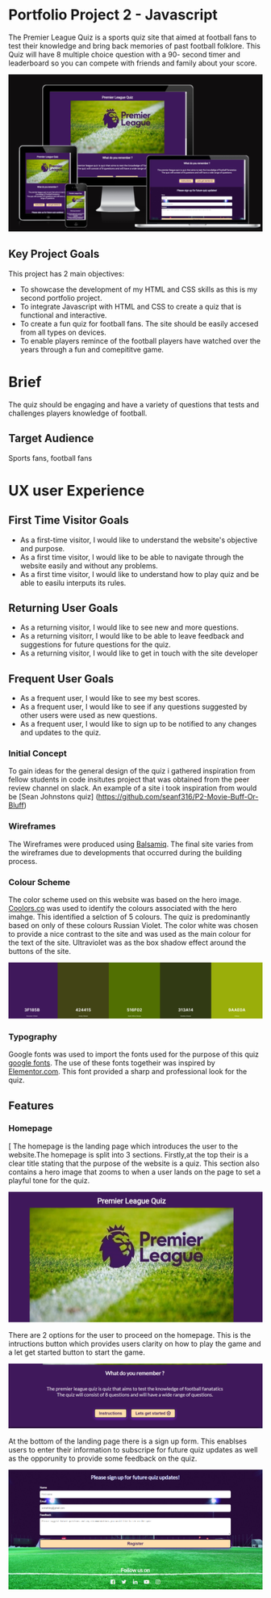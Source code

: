 # Portfolio Project 2 - Javascript

The Premier League Quiz is a sports quiz site that aimed at football fans to test their knowledge and bring back memories of past football folklore. This Quiz will have 8 multiple choice question with a 90- second timer and leaderboard so you can compete with friends and family about your score.

![Responsive](assets/images/responsive.png "Responsive")

## Key Project Goals
This project has 2 main objectives: 
- To showcase the development of my HTML and CSS skills as this is my second portfolio project.
- To integrate Javascript with HTML and CSS to create a quiz that is functional and interactive.
- To create a fun quiz for football fans. The site should be easily accesed from all types on devices.
- To enable players remince of the football players have watched over the years through a fun and comepititve game.

# Brief
The quiz should be engaging and have a variety of questions that tests and challenges players knowledge of football. 

## Target Audience
Sports fans, football fans

# UX user Experience

## First Time Visitor Goals
- As a first-time visitor, I would like to understand the website's objective and purpose.
- As a first time visitor, I would like to be able to navigate through the website easily and without any problems.
- As a first time visitor, I would like to understand how to play quiz and be able to easilu interputs its rules.


## Returning User Goals
- As a returning visitor, I would like to see new and more questions.
- As a returning visitorr, I would like to be able to leave feedback and suggestions for future questions for the quiz.
- As a returning visitor, I would like to get in touch with the site developer

## Frequent User Goals
- As a frequent user, I would like to see my best scores.
- As a frequent user, I would like to see if any questions suggested by other users were used as new questions.
- As a frequent user, I would like to sign up to be notified to any changes and updates to the quiz.

### Initial Concept
To gain ideas for the general design of the quiz i gathered inspiration from fellow students in code insitutes project that was obtained from the peer review channel on slack. An example of a site i took inspiration from would be [Sean Johnstons quiz] (https://github.com/seanf316/P2-Movie-Buff-Or-Bluff)

### Wireframes
The Wireframes were produced using [Balsamiq](https://balsamiq.com/). 
The final site varies from the wireframes due to developments that occurred during the building process. 

### Colour Scheme
The color scheme used on this website was based on the hero image. [Coolors.co](https://coolors.co/) was used to identify the colours associated with the hero imahge. This identified a selction of 5 colours. The quiz is predominantly based on only of these colours Russian Violet. The color white was chosen to provide a nice contrast to the site and was used as the main colour for the text of the site. Ultraviolet was as the box shadow effect around the buttons of the site.

![coolor.co](assets/images/coolorsco.png "coolor.co")

### Typography
Google fonts was used to import the fonts used for the purpose of this quiz [google fonts](https://fonts.google.com/).
The use of these fonts togetheir was inspired by [Elementor.com](https://elementor.com/blog/font-pairing/#). This font provided a sharp and professional look for the quiz.

## Features
### Homepage  
  [
The homepage is the landing page which introduces the user to the website.The homepage is split into 3 sections. Firstly,at the top their is a clear title stating that the purpose of the website is a quiz. This section also contains a hero image that zooms to when a user lands on the page to set a playful tone for the quiz. 

![Top of homepage](assets/images/landing1.png "Top of Homepage")

There are 2 options for the user to proceed on the homepage. This is the intructions button which provides users clarity on how to play the game and a let get started button to start the game.

![Middle of homepage](assets/images/landing2.png "Middle of Homepage")

 At the bottom of the landing page there is a sign up form. This enablses users to enter their information to subscripe for future quiz updates as well as the opporunity to provide some feedback on the quiz.

 ![Bottom of homepage](assets/images/landing3.png "Bottom of Homepage")


